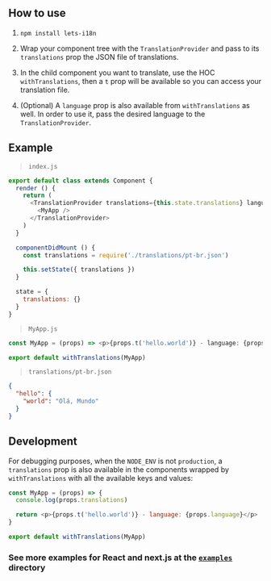 ## How to use

1. `npm install lets-i18n`

2. Wrap your component tree with the `TranslationProvider` and pass to its `translations` prop the JSON file of translations.

3. In the child component you want to translate, use the HOC `withTranslations`, then a `t` prop will be available so you can access your translation file.

4. (Optional) A `language` prop is also available from `withTranslations` as well. In order to use it, pass the desired language to the `TranslationProvider`.

## Example

> `index.js`
```js
export default class extends Component {
  render () {
    return (
      <TranslationProvider translations={this.state.translations} language={'pt-br'}>
        <MyApp />
      </TranslationProvider>
    )
  }

  componentDidMount () {
    const translations = require('./translations/pt-br.json')

    this.setState({ translations })
  }

  state = {
    translations: {}
  }
}
```

> `MyApp.js`
```js
const MyApp = (props) => <p>{props.t('hello.world')} - language: {props.language}</p>

export default withTranslations(MyApp)
```

> `translations/pt-br.json`
```json
{
  "hello": {
    "world": "Olá, Mundo"
  }
}
```

## Development
For debugging purposes, when the `NODE_ENV` is not `production`, a `translations` prop is also available in the components wrapped by `withTranslations` with all the available keys and values:

```js
const MyApp = (props) => {
  console.log(props.translations)

  return <p>{props.t('hello.world')} - language: {props.language}</p>
}

export default withTranslations(MyApp)
```

### See more examples for React and next.js at the [`examples`](https://github.com/viniciusCamargo/lets-i18n/tree/master/examples) directory
